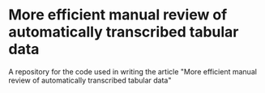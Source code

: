 # More efficient manual review of automatically transcribed tabular data
 A repository for the code used in writing the article "More efficient manual review of automatically transcribed tabular data"
